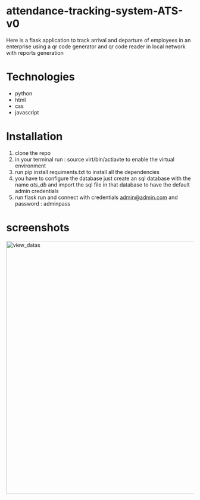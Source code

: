 # attendance-tracking-system-ATS-v0
Here is a flask application to track arrival and departure of employees in an enterprise using a qr code generator and  qr code reader in local network
with reports generation
# Technologies
- python
- html
- css
- javascript
# Installation
1. clone the repo
2. in your terminal run : source virt/bin/actiavte to enable the virtual environment
3. run pip install requiments.txt to install all the dependencies
4. you have to configure the database just create an sql database with the name *ats_db* and import the sql file in that database to have the default admin credentials
5. run flask run and connect with credentials admin@admin.com and password : adminpass
# screenshots
<img width="1354" height="679" alt="view_datas" src="https://github.com/user-attachments/assets/9172df50-2c2f-49a0-a6dd-6846c62a8d22" />
